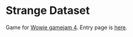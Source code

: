 # Strange Dataset

Game for [Wowie gamejam 4](https://itch.io/jam/wowie-jam-4). Entry page is [here](https://auteam.itch.io/strange-dataset).
